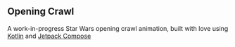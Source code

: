## Opening Crawl

A work-in-progress Star Wars opening crawl animation, built with love using [Kotlin](https://kotlinlang.org/) and [Jetpack Compose](https://developer.android.com/jetpack/compose)
